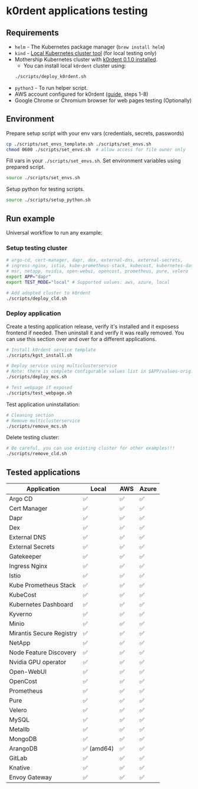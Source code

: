 # k0rdent applications testing

## Requirements
- `helm` - The Kubernetes package manager (`brew install helm`)
- `kind` - [Local Kubernetes cluster tool](https://kind.sigs.k8s.io/) (for local testing only)
- Mothership Kubernetes cluster with [k0rdent 0.1.0 installed](https://docs.k0rdent.io/v0.1.0/admin-installation/#install-k0rdent).
    - You can install local `k0rdent` cluster using:
    ~~~bash
    ./scripts/deploy_k0rdent.sh
    ~~~
- `python3` - To run helper script.
- AWS account configured for k0rdent ([guide](https://docs.k0rdent.io/v0.1.0/admin-prepare/#aws), steps 1-8)
- Google Chrome or Chromium browser for web pages testing (Optionally)

## Environment
Prepare setup script with your env vars (credentials, secrets, passwords)
~~~bash
cp ./scripts/set_envs_template.sh ./scripts/set_envs.sh
chmod 0600 ./scripts/set_envs.sh  # allow access for file owner only
~~~

Fill vars in your `./scripts/set_envs.sh`. Set environment variables using prepared script.
~~~bash
source ./scripts/set_envs.sh
~~~

Setup python for testing scripts.
~~~bash
source ./scripts/setup_python.sh
~~~

## Run example
Universal workflow to run any example:

### Setup testing cluster
~~~bash
# argo-cd, cert-manager, dapr, dex, external-dns, external-secrets,
# ingress-nginx, istio, kube-prometheus-stack, kubecost, kubernetes-dashboard, kyverno,
# msr, netapp, nvidia, open-webui, opencost, prometheus, pure, velero
export APP="dapr"
export TEST_MODE="local" # Supported values: aws, azure, local

# Add adopted cluster to k0rdent
./scripts/deploy_cld.sh
~~~

### Deploy application
Create a testing application release, verify it's installed and it exposess frontend if needed.
Then uninstall it and verify it was really removed. You can use this section over and over
for a different applications.
~~~bash
# Install k0rdent service template
./scripts/kgst_install.sh

# Deploy service using multiclusterservice
# Note: there is complete configurable values list in $APP/values-orig.yaml folder.
./scripts/deploy_mcs.sh

# Test webpage if exposed
./scripts/test_webpage.sh
~~~

Test application uninstallation:
~~~bash
# Cleaning section
# Remove multiclusterservice
./scripts/remove_mcs.sh
~~~

Delete testing cluster:
~~~bash
# Be careful, you can use existing cluster for other examples!!!
./scripts/remove_cld.sh
~~~

## Tested applications

| Application              | Local                      | AWS                | Azure              |
|--------------------------|----------------------------|--------------------|--------------------|
| Argo CD                  | :white_check_mark:         | :white_check_mark: | :white_check_mark: |
| Cert Manager             | :white_check_mark:         | :white_check_mark: | :white_check_mark: |
| Dapr                     | :white_check_mark:         | :white_check_mark: | :white_check_mark: |
| Dex                      | :white_check_mark:         | :white_check_mark: | :white_check_mark: |
| External DNS             | :white_check_mark:         | :white_check_mark: | :white_check_mark: |
| External Secrets         | :white_check_mark:         | :white_check_mark: | :white_check_mark: |
| Gatekeeper               | :white_check_mark:         | :white_check_mark: | :white_check_mark: |
| Ingress Nginx            | :white_check_mark:         | :white_check_mark: | :white_check_mark: |
| Istio                    | :white_check_mark:         | :white_check_mark: | :white_check_mark: |
| Kube Prometheus Stack    | :white_check_mark:         | :white_check_mark: | :white_check_mark: |
| KubeCost                 | :white_check_mark:         | :white_check_mark: | :white_check_mark: |
| Kubernetes Dashboard     | :white_check_mark:         | :white_check_mark: | :white_check_mark: |
| Kyverno                  | :white_check_mark:         | :white_check_mark: | :white_check_mark: |
| Minio                    | :white_check_mark:         | :white_check_mark: | :white_check_mark: |
| Mirantis Secure Registry | :white_check_mark:         | :white_check_mark: | :white_check_mark: |
| NetApp                   | :white_check_mark:         | :white_check_mark: | :white_check_mark: |
| Node Feature Discovery   | :white_check_mark:         | :white_check_mark: | :white_check_mark: |
| Nvidia GPU operator      | :white_check_mark:         | :white_check_mark: | :white_check_mark: |
| Open-WebUI               | :white_check_mark:         | :white_check_mark: | :white_check_mark: |
| OpenCost                 | :white_check_mark:         | :white_check_mark: | :white_check_mark: |
| Prometheus               | :white_check_mark:         | :white_check_mark: | :white_check_mark: |
| Pure                     | :white_check_mark:         | :white_check_mark: | :white_check_mark: |
| Velero                   | :white_check_mark:         | :white_check_mark: | :white_check_mark: |
| MySQL                    | :white_check_mark:         | :white_check_mark: | :white_check_mark: |
| Metallb                  | :white_check_mark:         | :white_check_mark: | :white_check_mark: |
| MongoDB                  | :white_check_mark:         | :white_check_mark: | :white_check_mark: |
| ArangoDB                 | :white_check_mark: (amd64) | :white_check_mark: | :white_check_mark: |
| GitLab                   | :white_check_mark:         | :white_check_mark: | :white_check_mark: |
| Knative                  | :white_check_mark:         | :white_check_mark: | :white_check_mark: |
| Envoy Gateway            | :white_check_mark:         | :white_check_mark: | :white_check_mark: |
